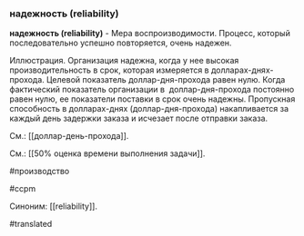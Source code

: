 ### надежность (reliability)

**надежность (reliability)** - Мера воспроизводимости. Процесс, который последовательно успешно повторяется, очень надежен.

Иллюстрация. Организация надежна, когда у нее высокая производительность в срок, которая измеряется в долларах-днях-прохода. Целевой показатель доллар-дня-прохода равен нулю. Когда фактический показатель организации в  доллар-дня-прохода постоянно равен нулю, ее показатели поставки в срок очень надежны. Пропускная способность в долларах-днях (доллар-дня-прохода) накапливается за каждый день задержки заказа и исчезает после отправки заказа.

См.: [[доллар-день-прохода]].

См.: [[50% оценка времени выполнения задачи]].

#производство

#ccpm

Синоним: [[reliability]].

#translated
